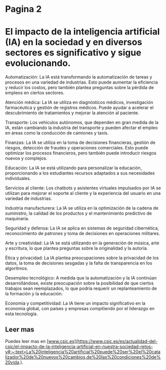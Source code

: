 # Pagina 2
# El impacto de la inteligencia artificial (IA) en la sociedad y en diversos sectores es significativo y sigue evolucionando.

Automatización: La IA está transformando la automatización de tareas y procesos en una variedad de industrias. Esto puede aumentar la eficiencia y reducir los costos, pero también plantea preguntas sobre la pérdida de empleos en ciertos sectores.

Atención médica: La IA se utiliza en diagnósticos médicos, investigación farmacéutica y gestión de registros médicos. Puede ayudar a acelerar el descubrimiento de tratamientos y mejorar la atención al paciente.

Transporte: Los vehículos autónomos, que dependen en gran medida de la IA, están cambiando la industria del transporte y pueden afectar el empleo en áreas como la conducción de camiones y taxis.

Finanzas: La IA se utiliza en la toma de decisiones financieras, gestión de riesgos, detección de fraudes y operaciones comerciales. Esto puede optimizar los procesos financieros, pero también puede introducir riesgos nuevos y complejos.

Educación: La IA se está utilizando para personalizar la educación, proporcionando a los estudiantes recursos adaptados a sus necesidades individuales.

Servicios al cliente: Los chatbots y asistentes virtuales impulsados por IA se utilizan para mejorar el soporte al cliente y la experiencia del usuario en una variedad de industrias.

Industria manufacturera: La IA se utiliza en la optimización de la cadena de suministro, la calidad de los productos y el mantenimiento predictivo de maquinaria.

Seguridad y defensa: La IA se aplica en sistemas de seguridad cibernética, reconocimiento de patrones y toma de decisiones en operaciones militares.

Arte y creatividad: La IA se está utilizando en la generación de música, arte y escritura, lo que plantea preguntas sobre la originalidad y la autoría.

Ética y privacidad: La IA plantea preocupaciones sobre la privacidad de los datos, la toma de decisiones sesgadas y la falta de transparencia en los algoritmos.

Desempleo tecnológico: A medida que la automatización y la IA continúan desarrollándose, existe preocupación sobre la posibilidad de que ciertos trabajos sean reemplazados, lo que podría requerir un replanteamiento de la formación y la educación.

Economía y competitividad: La IA tiene un impacto significativo en la economía global, con países y empresas compitiendo por el liderazgo en esta tecnología.

## Leer mas 
Puedes leer mas en  [www.csic.es](https://www.csic.es/es/actualidad-del-csic/el-impacto-de-la-inteligencia-artificial-en-nuestra-sociedad-retos-y#:~:text=La%20inteligencia%20artificial%20puede%20ser%20el%20catalizador%20de%20nuevos%20cambios,de%20las%20condiciones%20de%20vida.).
